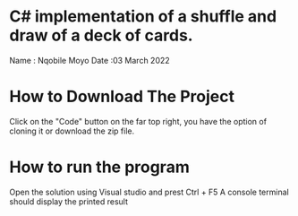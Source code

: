 # C# implementation of a shuffle and draw of a deck of cards.

Name : Nqobile Moyo
Date :03 March 2022

# How to Download The Project 
Click on the "Code" button on the far top right, you have the option of cloning it 
or download the zip file.
# How to run the program
Open the solution using Visual studio and prest Ctrl + F5
A console terminal should display the printed result
